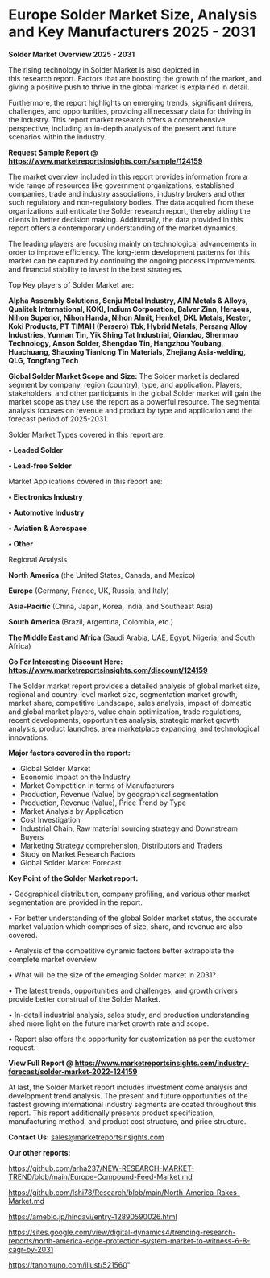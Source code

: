 # Europe Solder Market Size, Analysis and Key Manufacturers 2025 - 2031

<Strong> Solder Market Overview 2025 - 2031</strong>

The rising technology in Solder Market is also depicted in this research report. Factors that are boosting the growth of the market, and giving a positive push to thrive in the global market is explained in detail.

Furthermore, the report highlights on emerging trends, significant drivers, challenges, and opportunities, providing all necessary data for thriving in the industry. This report market research offers a comprehensive perspective, including an in-depth analysis of the present and future scenarios within the industry.

<strong>Request Sample Report @ <a href=https://www.marketreportsinsights.com/sample/124159>https://www.marketreportsinsights.com/sample/124159</a></strong>

The market overview included in this report provides information from a wide range of resources like government organizations, established companies, trade and industry associations, industry brokers and other such regulatory and non-regulatory bodies. The data acquired from these organizations authenticate the Solder research report, thereby aiding the clients in better decision making. Additionally, the data provided in this report offers a contemporary understanding of the market dynamics.

The leading players are focusing mainly on technological advancements in order to improve efficiency. The long-term development patterns for this market can be captured by continuing the ongoing process improvements and financial stability to invest in the best strategies.

Top Key players of Solder Market are:

<strong>Alpha Assembly Solutions, Senju Metal Industry, AIM Metals & Alloys, Qualitek International, KOKI, Indium Corporation, Balver Zinn, Heraeus, Nihon Superior, Nihon Handa, Nihon Almit, Henkel, DKL Metals, Kester, Koki Products, PT TIMAH (Persero) Tbk, Hybrid Metals, Persang Alloy Industries, Yunnan Tin, Yik Shing Tat Industrial, Qiandao, Shenmao Technology, Anson Solder, Shengdao Tin, Hangzhou Youbang, Huachuang, Shaoxing Tianlong Tin Materials, Zhejiang Asia-welding, QLG, Tongfang Tech</strong>

<strong><b>Global Solder Market Scope and Size:</b></strong>
The Solder market is declared segment by company, region (country), type, and application. Players, stakeholders, and other participants in the global Solder market will gain the market scope as they use the report as a powerful resource. The segmental analysis focuses on revenue and product by type and application and the forecast period of 2025-2031.

Solder Market Types covered in this report are:

<strong>• Leaded Solder

• Lead-free Solder</strong>

Market Applications covered in this report are:

<strong>• Electronics Industry

• Automotive Industry

• Aviation & Aerospace

• Other</strong> 

Regional Analysis

<strong>North America</strong> (the United States, Canada, and Mexico)

<strong>Europe</strong> (Germany, France, UK, Russia, and Italy)

<strong>Asia-Pacific</strong> (China, Japan, Korea, India, and Southeast Asia)

<strong>South America</strong> (Brazil, Argentina, Colombia, etc.)

<strong>The Middle East and Africa</strong> (Saudi Arabia, UAE, Egypt, Nigeria, and South Africa)

<strong>Go For Interesting Discount Here: <a href=https://www.marketreportsinsights.com/discount/124159>https://www.marketreportsinsights.com/discount/124159</a></strong>

The Solder market report provides a detailed analysis of global market size, regional and country-level market size, segmentation market growth, market share, competitive Landscape, sales analysis, impact of domestic and global market players, value chain optimization, trade regulations, recent developments, opportunities analysis, strategic market growth analysis, product launches, area marketplace expanding, and technological innovations.

<strong><b>Major factors covered in the report:</b></strong>
<ul>
  <li>Global Solder Market </li>
  <li>Economic Impact on the Industry</li>
  <li>Market Competition in terms of Manufacturers</li>
  <li>Production, Revenue (Value) by geographical segmentation</li>
  <li>Production, Revenue (Value), Price Trend by Type</li>
  <li>Market Analysis by Application</li>
  <li>Cost Investigation</li>
  <li>Industrial Chain, Raw material sourcing strategy and Downstream Buyers</li>
  <li>Marketing Strategy comprehension, Distributors and Traders</li>
  <li>Study on Market Research Factors</li>
  <li>Global Solder Market Forecast</li>
</ul>

<strong><b>Key Point of the Solder Market report:</b></strong>

• Geographical distribution, company profiling, and various other market segmentation are provided in the report.

• For better understanding of the global Solder market status, the accurate market valuation which comprises of size, share, and revenue are also covered.

• Analysis of the competitive dynamic factors better extrapolate the complete market overview

• What will be the size of the emerging Solder market in 2031?

• The latest trends, opportunities and challenges, and growth drivers provide better construal of the Solder Market.

• In-detail industrial analysis, sales study, and production understanding shed more light on the future market growth rate and scope.

• Report also offers the opportunity for customization as per the customer request.

<strong><b>View Full Report @ <a href=https://www.marketreportsinsights.com/industry-forecast/solder-market-2022-124159>https://www.marketreportsinsights.com/industry-forecast/solder-market-2022-124159</a></b></strong>


At last, the Solder Market report includes investment come analysis and development trend analysis. The present and future opportunities of the fastest growing international industry segments are coated throughout this report. This report additionally presents product specification, manufacturing method, and product cost structure, and price structure.

<strong>Contact Us:</strong>
sales@marketreportsinsights.com

<strong>Our other reports:</strong>

<a href=https://github.com/arha237/NEW-RESEARCH-MARKET-TREND/blob/main/Europe-Compound-Feed-Market.md>https://github.com/arha237/NEW-RESEARCH-MARKET-TREND/blob/main/Europe-Compound-Feed-Market.md</a>

<a href=https://github.com/Ishi78/Research/blob/main/North-America-Rakes-Market.md>https://github.com/Ishi78/Research/blob/main/North-America-Rakes-Market.md</a>

<a href=https://ameblo.jp/hindavi/entry-12890590026.html>https://ameblo.jp/hindavi/entry-12890590026.html</a>

<a href=https://sites.google.com/view/digital-dynamics4/trending-research-reports/north-america-edge-protection-system-market-to-witness-6-8-cagr-by-2031>https://sites.google.com/view/digital-dynamics4/trending-research-reports/north-america-edge-protection-system-market-to-witness-6-8-cagr-by-2031</a>

<a href=https://tanomuno.com/illust/521560>https://tanomuno.com/illust/521560</a>"
